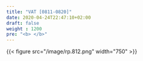 ```yaml
---
title: "VAT [0811-0820]"
date: 2020-04-24T22:47:10+02:00
draft: false
weight : 1200
pre: "<b> </b>"
---
```


{{< figure src="/image/rp.812.png"  width="750"  >}}
